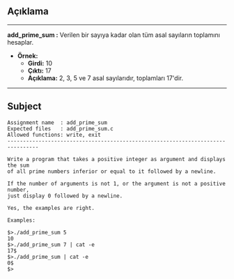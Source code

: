 ## Açıklama

---

**add_prime_sum :** Verilen bir sayıya kadar olan tüm asal sayıların toplamını hesaplar.

- **Örnek:** 
  - **Girdi:** 10
  - **Çıktı:** 17
  - **Açıklama:** 2, 3, 5 ve 7 asal sayılarıdır, toplamları 17'dir.

---

## Subject

```
Assignment name  : add_prime_sum
Expected files   : add_prime_sum.c
Allowed functions: write, exit
--------------------------------------------------------------------------------

Write a program that takes a positive integer as argument and displays the sum
of all prime numbers inferior or equal to it followed by a newline.

If the number of arguments is not 1, or the argument is not a positive number,
just display 0 followed by a newline.

Yes, the examples are right.

Examples:

$>./add_prime_sum 5
10
$>./add_prime_sum 7 | cat -e
17$
$>./add_prime_sum | cat -e
0$
$>
```
